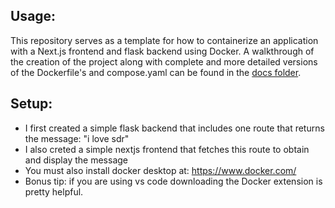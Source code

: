 ## Usage:
This repository serves as a template for how to containerize an application with a Next.js frontend and flask backend using Docker. A walkthrough of the creation of the project along with complete and more detailed versions of the Dockerfile's and compose.yaml can be found in the [docs folder](./docker-test/docs/). 

## Setup:
- I first created a simple flask backend that includes one route that returns the message: "i love sdr"
- I also creted a simple nextjs frontend that fetches this route to obtain and display the message
- You must also install docker desktop at: https://www.docker.com/
- Bonus tip: if you are using vs code downloading the Docker extension is pretty helpful. 

